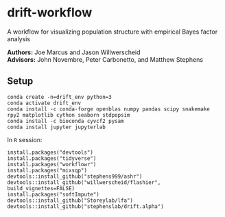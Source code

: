 # drift-workflow

A workflow for visualizing population structure with empirical Bayes factor analysis

**Authors:** Joe Marcus and Jason Willwerscheid   
**Advisors:** John Novembre, Peter Carbonetto, and Matthew Stephens

## Setup

```
conda create -n=drift_env python=3
conda activate drift_env
conda install -c conda-forge openblas numpy pandas scipy snakemake rpy2 matplotlib cython seaborn stdpopsim
conda install -c bioconda cyvcf2 pysam
conda install jupyter jupyterlab
```

In `R` session:

```
install.packages("devtools")
install.packages("tidyverse")
install.packages("workflowr")
install.packages("mixsqp")
devtools::install_github("stephens999/ashr")
devtools::install_github("willwerscheid/flashier", build_vignettes=FALSE)
install.packages("softImpute")
devtools::install_github("Storeylab/lfa")
devtools::install_github("stephenslab/drift.alpha")
```
